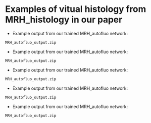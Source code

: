 # Examples of vitual histology from MRH_histology in our paper

- Example output from our trained MRH_autofluo network:
```
MRH_autofluo_output.zip
```
- Example output from our trained MRH_autofluo network:
```
MRH_autofluo_output.zip
```
- Example output from our trained MRH_autofluo network:
```
MRH_autofluo_output.zip
```
- Example output from our trained MRH_autofluo network:
```
MRH_autofluo_output.zip
```
- Example output from our trained MRH_autofluo network:
```
MRH_autofluo_output.zip
```
